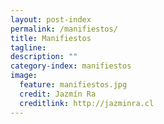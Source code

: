 ```yaml
---
layout: post-index
permalink: /manifiestos/
title: Manifiestos
tagline:
description: ""
category-index: manifiestos
image:
  feature: manifiestos.jpg
  credit: Jazmín Ra
  creditlink: http://jazminra.cl
---
```

